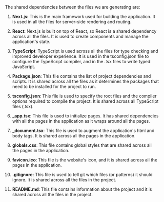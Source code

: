 The shared dependencies between the files we are generating are:

1. **Next.js**: This is the main framework used for building the application. It is used in all the files for server-side rendering and routing.

2. **React**: Next.js is built on top of React, so React is a shared dependency across all the files. It is used to create components and manage the application's state.

3. **TypeScript**: TypeScript is used across all the files for type checking and improved developer experience. It is used in the tsconfig.json file to configure the TypeScript compiler, and in the .tsx files to write typed JavaScript.

4. **Package.json**: This file contains the list of project dependencies and scripts. It is shared across all the files as it determines the packages that need to be installed for the project to run.

5. **tsconfig.json**: This file is used to specify the root files and the compiler options required to compile the project. It is shared across all TypeScript files (.tsx).

6. **_app.tsx**: This file is used to initialize pages. It has shared dependencies with all the pages in the application as it wraps around all the pages.

7. **_document.tsx**: This file is used to augment the application's html and body tags. It is shared across all the pages in the application.

8. **globals.css**: This file contains global styles that are shared across all the pages in the application.

9. **favicon.ico**: This file is the website's icon, and it is shared across all the pages in the application.

10. **.gitignore**: This file is used to tell git which files (or patterns) it should ignore. It is shared across all the files in the project.

11. **README.md**: This file contains information about the project and it is shared across all the files in the project.